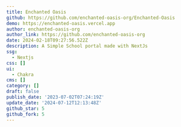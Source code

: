 ```yaml
---
title: Enchanted Oasis
github: https://github.com/enchanted-oasis-org/Enchanted-Oasis
demo: https://enchanted-oasis.vercel.app
author: enchanted-oasis-org
author_link: https://github.com/enchanted-oasis-org
date: 2024-02-18T09:27:56.522Z
description: A Simple School portal made with NextJs
ssg:
  - Nextjs
css: []
ui:
  - Chakra
cms: []
category: []
draft: false
publish_date: '2023-07-02T07:24:19Z'
update_date: '2024-07-12T12:13:48Z'
github_star: 5
github_fork: 5
---
```

